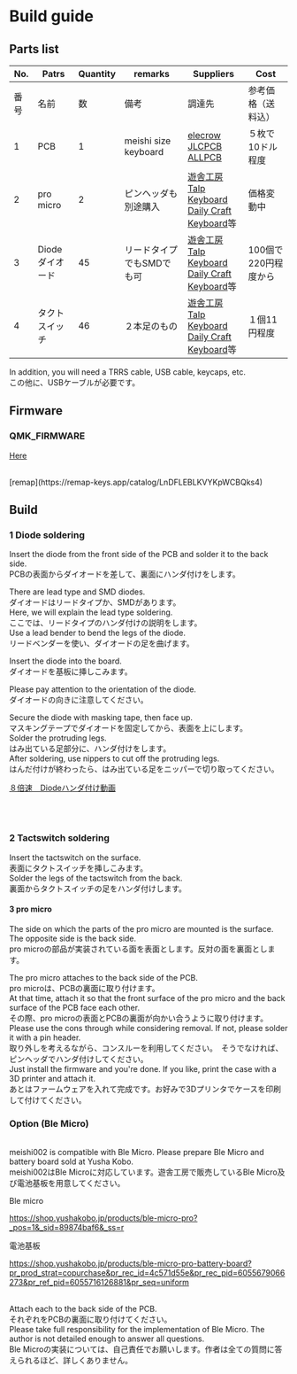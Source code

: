 # Build guide

## Parts list


| No. | Patrs | Quantity | remarks | Suppliers | Cost |
|--|--|--|--|--|--|
|番号|名前|数|備考|調達先|参考価格（送料込）|<br>
|1|PCB|1|meishi size keyboard|[elecrow](https://www.elecrow.com)<br>[JLCPCB](https://jlcpcb.com)<br>[ALLPCB](https://www.allpcb.com)|５枚で10ドル程度|<br>
|2|pro micro|2|ピンヘッダも別途購入|[遊舎工房](https://yushakobo.jp)<br>[Talp Keyboard](https://talpkeyboard.net)<br>[Daily Craft Keyboard](https://shop.dailycraft.jp)等|価格変動中|
|3|Diode<br>ダイオード|45|リードタイプでもSMDでも可|[遊舎工房](https://yushakobo.jp)<br>[Talp Keyboard](https://talpkeyboard.net)<br>[Daily Craft Keyboard](https://shop.dailycraft.jp)等|100個で220円程度から|
|4|タクトスイッチ|46|２本足のもの|[遊舎工房](https://yushakobo.jp)<br>[Talp Keyboard](https://talpkeyboard.net)<br>[Daily Craft Keyboard](https://shop.dailycraft.jp)等|１個11円程度|

In addition, you will need a TRRS cable, USB cable, keycaps, etc.
<br>
この他に、USBケーブルが必要です。
<br>

## Firmware

###  QMK_FIRMWARE
[Here](https://github.com/telzo2000/meishi001/tree/main/firmware)

<br>
[remap](https://remap-keys.app/catalog/LnDFLEBLKVYKpWCBQks4)

<br>

## Build 

### 1 Diode soldering


Insert the diode from the front side of the PCB and solder it to the back side.
<br>
PCBの表面からダイオードを差して、裏面にハンダ付けをします。
<br>

There are lead type and SMD diodes.
<br>
ダイオードはリードタイプか、SMDがあります。
<br>
Here, we will explain the lead type soldering.
<br>
ここでは、リードタイプのハンダ付けの説明をします。
<br>
Use a lead bender to bend the legs of the diode.
<br>
リードベンダーを使い、ダイオードの足を曲げます。
<br>


Insert the diode into the board.
<br>
ダイオードを基板に挿しこみます。
<br>

Please pay attention to the orientation of the diode.
<br>
ダイオードの向きに注意してください。
<br>


Secure the diode with masking tape, then face up.
<br>
マスキングテープでダイオードを固定してから、表面を上にします。
<br>
Solder the protruding legs.
<br>
はみ出ている足部分に、ハンダ付けをします。
<br>
After soldering, use nippers to cut off the protruding legs.
<br>
はんだ付けが終わったら、はみ出ている足をニッパーで切り取ってください。
<br>

[８倍速　Diodeハンダ付け動画](https://youtu.be/Yaodh2-XxV4)


<br>
<br>

### 2 Tactswitch soldering

Insert the tactswitch on the surface.
<br>
表面にタクトスイッチを挿しこみます。
<br>
Solder the legs of the tactswitch from the back.
<br>
裏面からタクトスイッチの足をハンダ付けします。
<br>

#### 3 pro micro

The side on which the parts of the pro micro are mounted is the surface. The opposite side is the back side.
<br>
pro microの部品が実装されている面を表面とします。反対の面を裏面とします。
<br>

The pro micro attaches to the back side of the PCB.
<br>
pro microは、PCBの裏面に取り付けます。
<br>
At that time, attach it so that the front surface of the pro micro and the back surface of the PCB face each other.
<br>
その際、pro microの表面とPCBの裏面が向かい合うように取り付けます。
<br>
Please use the cons through while considering removal. If not, please solder it with a pin header.
<br>
取り外しを考えるながら、コンスルーを利用してください。　そうでなければ、ピンヘッダでハンダ付けしてください。
<br>
Just install the firmware and you're done. If you like, print the case with a 3D printer and attach it.
<br>
あとはファームウェアを入れて完成です。お好みで3Dプリンタでケースを印刷して付けてください。
<br>

### Option (Ble Micro)

<br>
meishi002 is compatible with Ble Micro. Please prepare Ble Micro and battery board sold at Yusha Kobo.
<br>
meishi002はBle Microに対応しています。遊舎工房で販売しているBle Micro及び電池基板を用意してください。

Ble micro

https://shop.yushakobo.jp/products/ble-micro-pro?_pos=1&_sid=89874baf6&_ss=r

電池基板

https://shop.yushakobo.jp/products/ble-micro-pro-battery-board?pr_prod_strat=copurchase&pr_rec_id=4c571d55e&pr_rec_pid=6055679066273&pr_ref_pid=6055716126881&pr_seq=uniform

<br>
Attach each to the back side of the PCB.
<br>
それぞれをPCBの裏面に取り付けてください。
<br>
Please take full responsibility for the implementation of Ble Micro. The author is not detailed enough to answer all questions.
<br>
Ble Microの実装については、自己責任でお願いします。作者は全ての質問に答えられるほど、詳しくありません。


